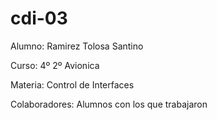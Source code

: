 # cdi-03

Alumno: Ramirez Tolosa Santino

Curso: 4º 2º Avionica

Materia: Control de Interfaces

Colaboradores: Alumnos con los que trabajaron

